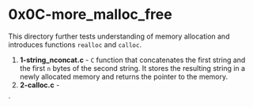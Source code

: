 # 0x0C-more_malloc_free
This directory further tests understanding of memory allocation and introduces functions `realloc` and `calloc`.
1. **1-string_nconcat.c** - `C` function that concatenates the first string and the first `n` bytes of the second string. It stores the resulting string in a newly allocated memory and returns the pointer to the memory.
2. **2-calloc.c** - 

`
